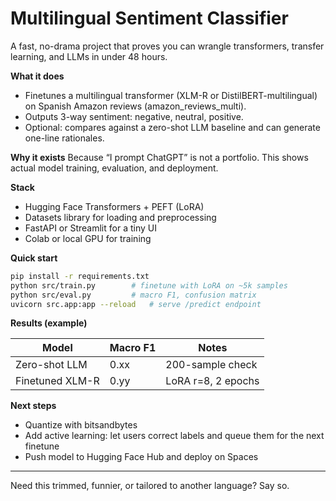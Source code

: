 # Multilingual Sentiment Classifier

A fast, no-drama project that proves you can wrangle transformers, transfer learning, and LLMs in under 48 hours.

**What it does**

* Finetunes a multilingual transformer (XLM-R or DistilBERT-multilingual) on Spanish Amazon reviews (amazon\_reviews\_multi).
* Outputs 3-way sentiment: negative, neutral, positive.
* Optional: compares against a zero-shot LLM baseline and can generate one-line rationales.

**Why it exists**
Because “I prompt ChatGPT” is not a portfolio. This shows actual model training, evaluation, and deployment.

**Stack**

* Hugging Face Transformers + PEFT (LoRA)
* Datasets library for loading and preprocessing
* FastAPI or Streamlit for a tiny UI
* Colab or local GPU for training

**Quick start**

```bash
pip install -r requirements.txt
python src/train.py        # finetune with LoRA on ~5k samples
python src/eval.py         # macro F1, confusion matrix
uvicorn src.app:app --reload   # serve /predict endpoint
```

**Results (example)**

| Model           | Macro F1 | Notes              |
| --------------- | -------- | ------------------ |
| Zero-shot LLM   | 0.xx     | 200-sample check   |
| Finetuned XLM-R | 0.yy     | LoRA r=8, 2 epochs |

**Next steps**

* Quantize with bitsandbytes
* Add active learning: let users correct labels and queue them for the next finetune
* Push model to Hugging Face Hub and deploy on Spaces

---

Need this trimmed, funnier, or tailored to another language? Say so.
